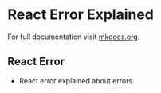 # React Error Explained

For full documentation visit [mkdocs.org](https://www.mkdocs.org).

## React Error

- React error explained about errors.

